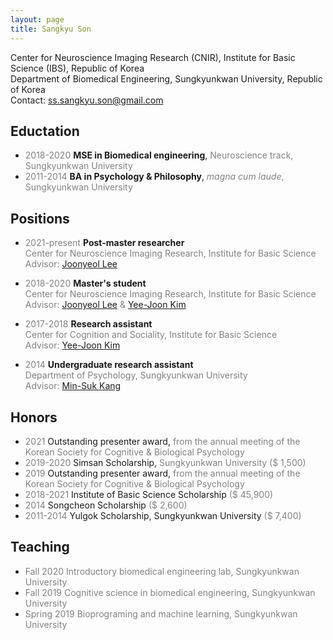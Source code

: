 ```yaml
---
layout: page
title: Sangkyu Son
---
```

Center for Neuroscience Imaging Research (CNIR), Institute for Basic Science (IBS), Republic of Korea <br>
Department of Biomedical Engineering, Sungkyunkwan University, Republic of Korea<br>
Contact: <ss.sangkyu.son@gmail.com>

## Eductation
-  <span style="color:gray">2018-2020</span> **MSE in Biomedical engineering**, <span style="color:gray">Neuroscience track, Sungkyunkwan University</span>
-  <span style="color:gray">2011-2014</span> **BA in Psychology & Philosophy**, <span style="color:gray">*magna cum laude*, Sungkyunkwan University</span>

## Positions
- <span style="color:gray">2021-present</span> **Post-master researcher** <br> 
<span style="color:gray">Center for Neuroscience Imaging Research, Institute for Basic Science</span><br>
<span style="color:gray">Advisor: [Joonyeol Lee](https://semoconlab.com/)</span>

- <span style="color:gray">2018-2020</span> **Master's student**<br> 
<span style="color:gray">Center for Neuroscience Imaging Research, Institute for Basic Science</span> <br> 
<span style="color:gray">Advisor: [Joonyeol Lee](https://semoconlab.com/) & [Yee-Joon Kim](https://centers.ibs.re.kr/html/glia_en/people/people_0203.html)</span>

- <span style="color:gray">2017-2018</span> **Research assistant** <br> 
<span style="color:gray">Center for Cognition and Sociality, Institute for Basic Science</span> <br> 
<span style="color:gray">Advisor: [Yee-Joon Kim](https://centers.ibs.re.kr/html/glia_en/people/people_0203.html)</span>

- <span style="color:gray">2014</span> **Undergraduate research assistant** <br> 
<span style="color:gray">Department of Psychology, Sungkyunkwan University</span> <br> 
<span style="color:gray">Advisor: [Min-Suk Kang](https://sites.google.com/view/vcnlskku/vcnl-lab)</span>

## Honors
- <span style="color:gray"> 2021</span>	Outstanding presenter award, <span style="color:gray">from the annual meeting of the Korean Society for Cognitive & Biological Psychology </span>
- <span style="color:gray">2019-2020</span>	Simsan Scholarship, <span style="color:gray">Sungkyunkwan University ($ 1,500) </span>
- <span style="color:gray">2019</span>	Outstanding presenter award, <span style="color:gray">from the annual meeting of the Korean Society for Cognitive & Biological Psychology </span>
- <span style="color:gray">2018-2021</span>	Institute of Basic Science Scholarship <span style="color:gray">($ 45,900) </span>
- <span style="color:gray">2014</span>	Songcheon Scholarship <span style="color:gray">($ 2,600) </span>
- <span style="color:gray">2011-2014 </span>	Yulgok Scholarship, Sungkyunkwan University <span style="color:gray">($ 7,400) </span>

## Teaching
- <span style="color:gray">Fall 2020	Introductory biomedical engineering lab, Sungkyunkwan University</span>
- <span style="color:gray">Fall 2019	Cognitive science in biomedical engineering, Sungkyunkwan University</span>
- <span style="color:gray">Spring 2019	Bioprograming and machine learning, Sungkyunkwan University </span>

